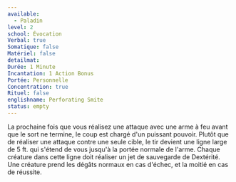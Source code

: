 ```yaml
---
available:
  - Paladin
level: 2
school: Évocation
Verbal: true
Somatique: false
Matériel: false
detailmat:
Durée: 1 Minute
Incantation: 1 Action Bonus
Portée: Personnelle
Concentration: true
Rituel: false
englishname: Perforating Smite
status: empty
---
```

La prochaine fois que vous réalisez une attaque avec une arme à feu avant que le sort ne termine, le coup est chargé d'un puissant pouvoir. Plutôt que de réaliser une attaque contre une seule cible, le tir devient une ligne large de 5 ft. qui s'étend de vous jusqu'à la portée normale de l'arme. Chaque créature dans cette ligne doit réaliser un jet de sauvegarde de Dextérité. Une créature prend les dégâts normaux en cas d'échec, et la moitié en cas de réussite.
